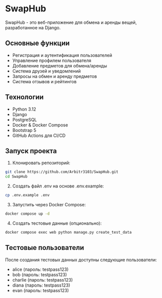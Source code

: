 # SwapHub

SwapHub - это веб-приложение для обмена и аренды вещей, разработанное на Django.

## Основные функции

- Регистрация и аутентификация пользователей
- Управление профилем пользователя
- Добавление предметов для обмена/аренды
- Система друзей и уведомлений
- Запросы на обмен и аренду предметов
- Система отзывов и рейтингов

## Технологии

- Python 3.12
- Django
- PostgreSQL
- Docker & Docker Compose
- Bootstrap 5
- GitHub Actions для CI/CD

## Запуск проекта

1. Клонировать репозиторий:
```bash
git clone https://github.com/Arbitr3103/SwapHub.git
cd SwapHub
```

2. Создать файл .env на основе .env.example:
```bash
cp .env.example .env
```

3. Запустить через Docker Compose:
```bash
docker compose up -d
```

4. Создать тестовые данные (опционально):
```bash
docker compose exec web python manage.py create_test_data
```

## Тестовые пользователи

После создания тестовых данных доступны следующие пользователи:
- alice (пароль: testpass123)
- bob (пароль: testpass123)
- charlie (пароль: testpass123)
- diana (пароль: testpass123)
- evan (пароль: testpass123)
